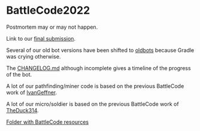 # BattleCode2022

Postmortem may or may not happen.

Link to our [final submission](https://github.com/TestSubjector/BattleCode2022/tree/main/battlecode22-scaffold/src/AFinalsBot).

Several of our old bot versions have been shifted to [oldbots](https://github.com/TestSubjector/BattleCode2022/tree/main/battlecode22-scaffold/oldbots) because Gradle was crying otherwise.

The [CHANGELOG.md](https://github.com/TestSubjector/BattleCode2022/blob/main/battlecode22-scaffold/CHANGELOG.md) although incomplete gives a timeline of the progress of the bot.

A lot of our pathfinding/miner code is based on the previous BattleCode work of [IvanGeffner](https://github.com/IvanGeffner).

A lot of our micro/soldier is based on the previous BattleCode work of [TheDuck314](https://github.com/TheDuck314).

[Folder with BattleCode resources](https://drive.google.com/drive/folders/1IpFIea8u25va7a12fy6KBKwoLlT9Tc7v?usp=sharing)

